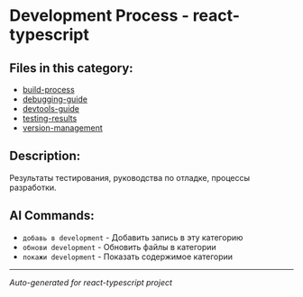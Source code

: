# Development Process - react-typescript

## Files in this category:

- [build-process](./build-process.md)
- [debugging-guide](./debugging-guide.md)
- [devtools-guide](./devtools-guide.md)
- [testing-results](./testing-results.md)
- [version-management](./version-management.md)

## Description:

Результаты тестирования, руководства по отладке, процессы разработки.

## AI Commands:

- `добавь в development` - Добавить запись в эту категорию
- `обнови development` - Обновить файлы в категории
- `покажи development` - Показать содержимое категории

---
*Auto-generated for react-typescript project*
